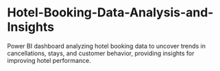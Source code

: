 # Hotel-Booking-Data-Analysis-and-Insights
Power BI dashboard analyzing hotel booking data to uncover trends in cancellations, stays, and customer behavior, providing insights for improving hotel performance.

